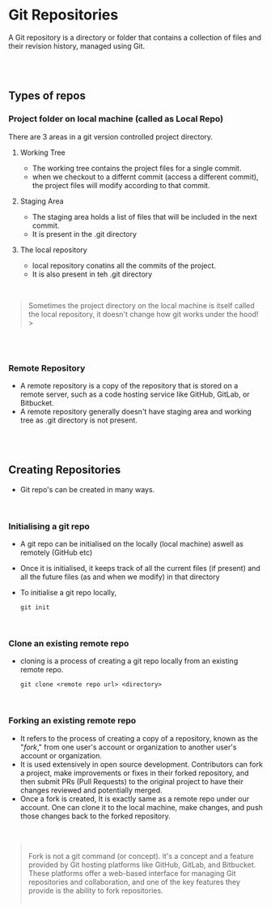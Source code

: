 # Git Repositories

A Git repository is a directory or folder that contains a collection of files and their revision history, managed using Git.

<br>
<br>

## Types of repos

### Project folder on local machine (called as Local Repo)

There are 3 areas in a git version controlled project directory.

1. Working Tree

   - The working tree contains the project files for a single commit.
   - when we checkout to a differnt commit (access a different commit), the project files will modify according to that commit.

2. Staging Area

   - The staging area holds a list of files that will be included in the next commit.
   - It is present in the .git directory

3. The local repository

   - local repository conatins all the commits of the project.
   - It is also present in teh .git directory

<br>

> Sometimes the project directory on the local machine is itself called the local repository, it doesn't change how git works under the hood! <br> > <br>

<br/>
<br/>

### Remote Repository

- A remote repository is a copy of the repository that is stored on a remote server, such as a code hosting service like GitHub, GitLab, or Bitbucket.
- A remote repository generally doesn't have staging area and working tree as .git directory is not present.

<br/>
<br/>

## Creating Repositories

- Git repo's can be created in many ways.

<br>

### Initialising a git repo

- A git repo can be initialised on the locally (local machine) aswell as remotely (GitHub etc)
- Once it is initialised, it keeps track of all the current files (if present) and all the future files (as and when we modify) in that directory
- To initialise a git repo locally,

  ```
  git init
  ```

<br>

### Clone an existing remote repo

- cloning is a process of creating a git repo locally from an existing remote repo.

  ```
  git clone <remote repo url> <directory>
  ```

<br>

### Forking an existing remote repo

- It refers to the process of creating a copy of a repository, known as the "_fork_," from one user's account or organization to another user's account or organization.
- It is used extensively in open source development. Contributors can fork a project, make improvements or fixes in their forked repository, and then submit PRs (Pull Requests) to the original project to have their changes reviewed and potentially merged.
- Once a fork is created, It is exactly same as a remote repo under our account. One can clone it to the local machine, make changes, and push those changes back to the forked repository.

<br>

> <br>
> Fork is not a git command (or concept). it's a concept and a feature provided by Git hosting platforms like GitHub, GitLab, and Bitbucket. These platforms offer a web-based interface for managing Git repositories and collaboration, and one of the key features they provide is the ability to fork repositories. <br>
> <br>

<br>
<br>
